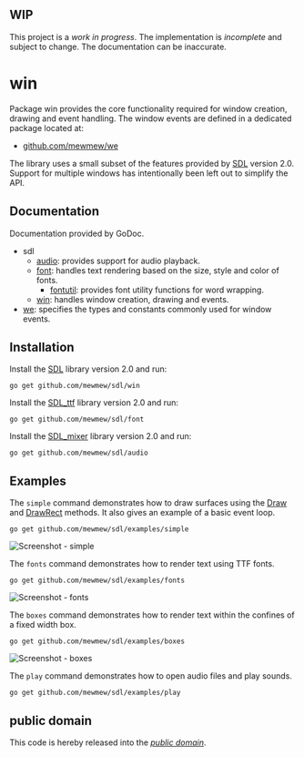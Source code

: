WIP
---

This project is a *work in progress*. The implementation is *incomplete* and
subject to change. The documentation can be inaccurate.

win
===

Package win provides the core functionality required for window creation,
drawing and event handling. The window events are defined in a dedicated package
located at:

- [github.com/mewmew/we][]

The library uses a small subset of the features provided by [SDL][libsdl]
version 2.0. Support for multiple windows has intentionally been left out to
simplify the API.

[github.com/mewmew/we]: https://github.com/mewmew/we
[libsdl]: http://www.libsdl.org/

Documentation
-------------

Documentation provided by GoDoc.

- sdl
   - [audio][sdl/audio]: provides support for audio playback.
   - [font][sdl/font]: handles text rendering based on the size, style and color
   of fonts.
      - [fontutil][sdl/font/fontutil]: provides font utility functions for word
      wrapping.
   - [win][sdl/win]: handles window creation, drawing and events.
- [we][]: specifies the types and constants commonly used for window events.

[sdl/audio]: http://godoc.org/github.com/mewmew/sdl/audio
[sdl/font]: http://godoc.org/github.com/mewmew/sdl/font
[sdl/font/fontutil]: http://godoc.org/github.com/mewmew/sdl/font/fontutil
[sdl/win]: http://godoc.org/github.com/mewmew/sdl/win
[we]: http://godoc.org/github.com/mewmew/we

Installation
------------

Install the [SDL][libsdl] library version 2.0 and run:

	go get github.com/mewmew/sdl/win

Install the [SDL_ttf][] library version 2.0 and run:

	go get github.com/mewmew/sdl/font

[SDL_ttf]: http://www.libsdl.org/projects/SDL_ttf/

Install the [SDL_mixer][] library version 2.0 and run:

	go get github.com/mewmew/sdl/audio

[SDL_mixer]: http://www.libsdl.org/projects/SDL_mixer/

Examples
--------

The `simple` command demonstrates how to draw surfaces using the [Draw][] and
[DrawRect][] methods. It also gives an example of a basic event loop.

	go get github.com/mewmew/sdl/examples/simple

![Screenshot - simple](https://raw.github.com/mewmew/sdl/master/examples/simple/simple.png)

[Draw]: http://godoc.org/github.com/mewmew/sdl/win#Image.Draw
[DrawRect]: http://godoc.org/github.com/mewmew/sdl/win#Image.DrawRect

The `fonts` command demonstrates how to render text using TTF fonts.

	go get github.com/mewmew/sdl/examples/fonts

![Screenshot - fonts](https://raw.github.com/mewmew/sdl/master/examples/fonts/fonts.png)

The `boxes` command demonstrates how to render text within the confines of a
fixed width box.

	go get github.com/mewmew/sdl/examples/boxes

![Screenshot - boxes](https://raw.github.com/mewmew/sdl/master/examples/boxes/boxes.png)

The `play` command demonstrates how to open audio files and play sounds.

	go get github.com/mewmew/sdl/examples/play

public domain
-------------

This code is hereby released into the *[public domain][]*.

[public domain]: https://creativecommons.org/publicdomain/zero/1.0/
